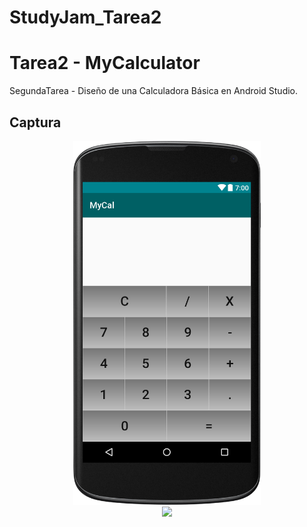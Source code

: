 # StudyJam_Tarea2
# Tarea2 - MyCalculator

SegundaTarea - Diseño de una Calculadora Básica en Android Studio.

## Captura
<div align="center">
    <center>
        <img src="/img/MCscreenshot.png" width="300">
    </center>
    </div>
    
<div align="center">
    <center>
            <img src="/app/src/main/res/drawable/mcgif.gif" width="300">
        </center>
</div>